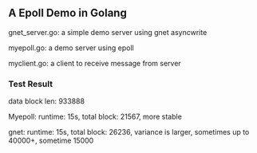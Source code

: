 ## A Epoll Demo in Golang

gnet_server.go: a simple demo server using gnet asyncwrite

myepoll.go: a demo server using epoll

myclient.go: a client to receive message from server

### Test Result
data block len: 933888

Myepoll:  runtime: 15s, total block: 21567, more stable


gnet:  runtime: 15s, total block: 26236, variance is larger, sometimes up to 40000+, sometime 15000

